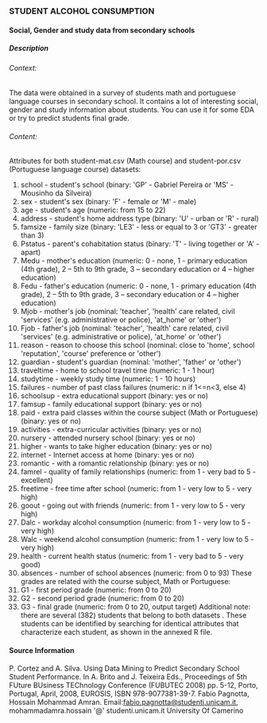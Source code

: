 
### STUDENT ALCOHOL CONSUMPTION 
#### Social, Gender and study data from secondary schools
##### Description
###### Context:
The data were obtained in a survey of students math and portuguese language courses in secondary school. It contains a lot of interesting social, gender and study information about students. You can use it for some EDA or try to predict students final grade.
###### Content:
Attributes for both student-mat.csv (Math course) and student-por.csv (Portuguese language course) datasets:
1.	school - student's school (binary: 'GP' - Gabriel Pereira or 'MS' - Mousinho da Silveira)
2.	sex - student's sex (binary: 'F' - female or 'M' - male)
3.	age - student's age (numeric: from 15 to 22)
4.	address - student's home address type (binary: 'U' - urban or 'R' - rural)
5.	famsize - family size (binary: 'LE3' - less or equal to 3 or 'GT3' - greater than 3)
6.	Pstatus - parent's cohabitation status (binary: 'T' - living together or 'A' - apart)
7.	Medu - mother's education (numeric: 0 - none, 1 - primary education (4th grade), 2 – 5th to 9th grade, 3 – secondary education or 4 – higher education)
8.	Fedu - father's education (numeric: 0 - none, 1 - primary education (4th grade), 2 – 5th to 9th grade, 3 – secondary education or 4 – higher education)
9.	Mjob - mother's job (nominal: 'teacher', 'health' care related, civil 'services' (e.g. administrative or police), 'at_home' or 'other')
10.	Fjob - father's job (nominal: 'teacher', 'health' care related, civil 'services' (e.g. administrative or police), 'at_home' or 'other')
11.	reason - reason to choose this school (nominal: close to 'home', school 'reputation', 'course' preference or 'other')
12.	guardian - student's guardian (nominal: 'mother', 'father' or 'other')
13.	traveltime - home to school travel time (numeric: 1 - 1 hour)
14.	studytime - weekly study time (numeric: 1 - 10 hours)
15.	failures - number of past class failures (numeric: n if 1<=n<3, else 4)
16.	schoolsup - extra educational support (binary: yes or no)
17.	famsup - family educational support (binary: yes or no)
18.	paid - extra paid classes within the course subject (Math or Portuguese) (binary: yes or no)
19.	activities - extra-curricular activities (binary: yes or no)
20.	nursery - attended nursery school (binary: yes or no)
21.	higher - wants to take higher education (binary: yes or no)
22.	internet - Internet access at home (binary: yes or no)
23.	romantic - with a romantic relationship (binary: yes or no)
24.	famrel - quality of family relationships (numeric: from 1 - very bad to 5 - excellent)
25.	freetime - free time after school (numeric: from 1 - very low to 5 - very high)
26.	goout - going out with friends (numeric: from 1 - very low to 5 - very high)
27.	Dalc - workday alcohol consumption (numeric: from 1 - very low to 5 - very high)
28.	Walc - weekend alcohol consumption (numeric: from 1 - very low to 5 - very high)
29.	health - current health status (numeric: from 1 - very bad to 5 - very good)
30.	absences - number of school absences (numeric: from 0 to 93)
These grades are related with the course subject, Math or Portuguese:
1.	G1 - first period grade (numeric: from 0 to 20)
2.	G2 - second period grade (numeric: from 0 to 20)
3.	G3 - final grade (numeric: from 0 to 20, output target)
Additional note: there are several (382) students that belong to both datasets .
These students can be identified by searching for identical attributes
that characterize each student, as shown in the annexed R file.

#### Source Information
P. Cortez and A. Silva. Using Data Mining to Predict Secondary School Student Performance. In A. Brito and J. Teixeira Eds., Proceedings of 5th FUture BUsiness TEChnology Conference (FUBUTEC 2008) pp. 5-12, Porto, Portugal, April, 2008, EUROSIS, ISBN 978-9077381-39-7.
Fabio Pagnotta, Hossain Mohammad Amran.
Email:fabio.pagnotta@studenti.unicam.it, mohammadamra.hossain '@' studenti.unicam.it
University Of Camerino

